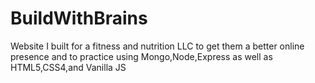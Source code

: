 # BuildWithBrains
Website I built for a fitness and nutrition LLC to get them a better online presence and to practice using Mongo,Node,Express as well as HTML5,CSS4,and Vanilla JS
